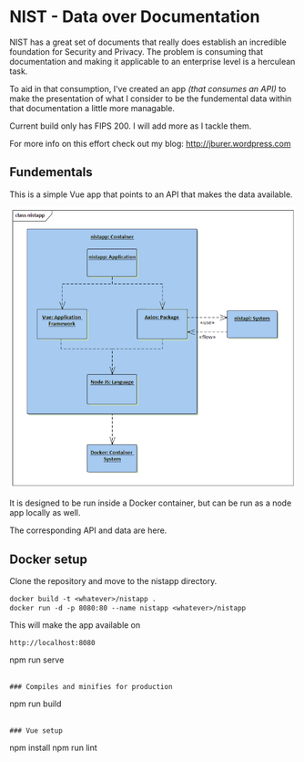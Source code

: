 # NIST - Data over Documentation

NIST has a great set of documents that really does establish an incredible foundation
for Security and Privacy. The problem is consuming that documentation and making it
applicable to an enterprise level is a herculean task.

To aid in that consumption, I've created an app <i>(that consumes an API)</i> to make the presentation
of what I consider to be the fundemental data within that documentation a little more
managable.

Current build only has FIPS 200. I will add more as I tackle them.

For more info on this effort check out my blog: <a href="http://jburer.wordpress.com" target="_blank">http://jburer.wordpress.com</a>

## Fundementals

This is a simple Vue app that points to an API that makes the data available.

<img src="./images/nistapp.gif" alt="nistapp">

It is designed to be run inside a Docker container, but can be run as a node app locally as well.

The corresponding API and data are here.

## Docker setup

Clone the repository and move to the nistapp directory.

```
docker build -t <whatever>/nistapp .
docker run -d -p 8080:80 --name nistapp <whatever>/nistapp
```

This will make the app available on

```
http://localhost:8080
```

npm run serve

```

### Compiles and minifies for production

```

npm run build

```

### Vue setup

```

npm install
npm run lint

```

```
